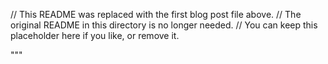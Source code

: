 // This README was replaced with the first blog post file above.
// The original README in this directory is no longer needed.
// You can keep this placeholder here if you like, or remove it.

"""
